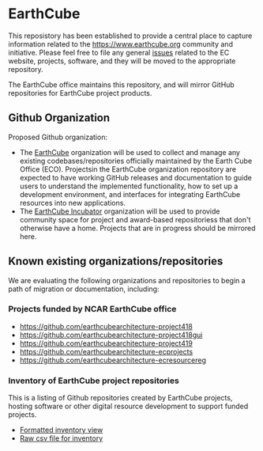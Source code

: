 # EarthCube

This reposistory has been established to provide a central place to capture information related to the https://www.earthcube.org community and initiative.  Please feel free to file any general [issues](https://github.com/earthcube/earthcube/issues) related to the EC website, projects, software, and they will be moved to the appropriate repository.

The EarthCube office maintains this repository, and will mirror GitHub repositories for EarthCube project products. 


## Github Organization
Proposed Github organization:

* The [EarthCube](https://github.com/earthcube) organization will be used to collect and manage any existing codebases/repositories officially maintained by the Earth Cube Office (ECO).  Projectsin the EarthCube organization repository are expected to have working GitHub releases and documentation to guide users to understand the implemented functionality, how to set up a development environment, and interfaces for integrating EarthCube resources into new applications.
* The [EarthCube Incubator](https://github.com/earthcube-incubator) organization will be used to provide community space for project and award-based repositoriess that don't otherwise have a home. Projects that are in progress should be mirrored here.

## Known existing organizations/repositories

We are evaluating the following organizations and repositories to begin a path of migration or documentation, including:

### Projects funded by NCAR EarthCube office

* https://github.com/earthcubearchitecture-project418
* https://github.com/earthcubearchitecture-project418gui
* https://github.com/earthcubearchitecture-project419
* https://github.com/earthcubearchitecture-ecprojects
* https://github.com/earthcubearchitecture-ecresourcereg

### Inventory of EarthCube project repositories

This is a listing of Github repositories created by EarthCube projects, hosting software or other digital resource development to support funded projects.

* [Formatted inventory view](https://earthcube.github.io/earthcube/RepositoryInventory.html)
* [Raw csv file for inventory](https://raw.githubusercontent.com/earthcube/earthcube/gh-pages/ECGitRepositoryInventory.csv)